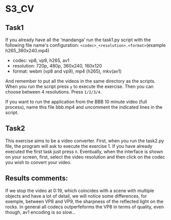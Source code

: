 # S3_CV

## Task1 
If you already have all the 'mandanga' run the task1.py script with the following file name's configuration: `<codec>_<resolution>.<format>`(example h265_360x240.mp4)

  - codec: vp8, vp9, h265, av1
  - resolution: 720p, 480p, 360x240, 160x120
  - format: webm (vp8 and vp9), mp4 (h265), mkv(av1)
 
  And remember to put all the videos in the same directory as the scripts.
  When you run the script press `y` to execute the exercise. Then you can choose between 4 resolutions. Press `1/2/3/4`.
  
If you want to run the application from the BBB 10 minute video (full process), name this file bbb.mp4 and uncomment the indicated lines in the script.

## Task2
This exercise aims to be a video converter.
First, when you run the task2.py file, the program will ask to execute the exercise 1. If you have already executed the first task just press `ǹ`.
Eventually, when the interface is shown on your screen, first, select the video resolution and then click on the codec you wish to convert your video.

## Results comments:
If we stop the video at 0:19, which coincides with a scene with multiple objects and have a lot of detail, we will notice some differences, for exemple, between VP8 and VP9, the sharpness of the reflected light on the rocks. In general all codecs outperfeforms the VP8 in terms of quality, even though, av1 encoding is so slow...



  
  
  
